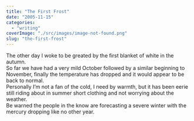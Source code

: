 ```yaml
---
title: "The First Frost"
date: "2005-11-15"
categories: 
  - "writing"
coverImage: "./src/images/image-not-found.png"
slug: "the-first-frost"
---
```


The other day I woke to be greated by the first blanket of white in the autumn.  
So far we have had a very mild October followed by a similar beginning to November, finally the temperature has dropped and it would appear to be back to normal.  
Personally I’m not a fan of the cold, I need by warmth, but it has been eerie still riding about in summer short clothing and not worrying about the weather.  
Be warned the people in the know are forecasting a severe winter with the mercury dropping like no other year.
